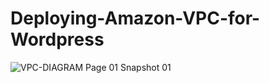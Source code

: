 # Deploying-Amazon-VPC-for-Wordpress
![VPC-DIAGRAM Page 01 Snapshot 01](https://user-images.githubusercontent.com/121056799/236655457-fabb49cb-5c00-40a3-ace1-fb51fb36f576.png)

